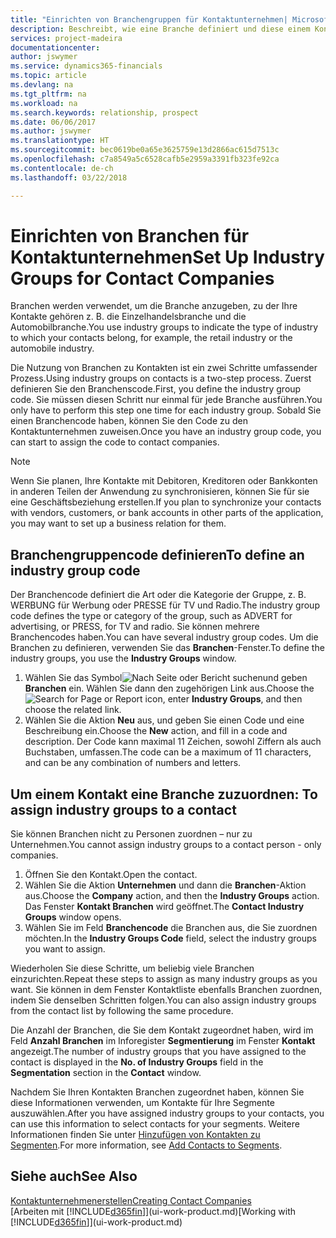 ```yaml
---
title: "Einrichten von Branchengruppen für Kontaktunternehmen| Microsoft Docs"
description: Beschreibt, wie eine Branche definiert und diese einem Kontaktunternehmen, beispielsweise Einzelhandelsbranche, oder der Automobilindustrie zuweist.
services: project-madeira
documentationcenter: 
author: jswymer
ms.service: dynamics365-financials
ms.topic: article
ms.devlang: na
ms.tgt_pltfrm: na
ms.workload: na
ms.search.keywords: relationship, prospect
ms.date: 06/06/2017
ms.author: jswymer
ms.translationtype: HT
ms.sourcegitcommit: bec0619be0a65e3625759e13d2866ac615d7513c
ms.openlocfilehash: c7a8549a5c6528cafb5e2959a3391fb323fe92ca
ms.contentlocale: de-ch
ms.lasthandoff: 03/22/2018

---
```

# <a name="set-up-industry-groups-for-contact-companies"></a><span data-ttu-id="608aa-103">Einrichten von Branchen für Kontaktunternehmen</span><span class="sxs-lookup"><span data-stu-id="608aa-103">Set Up Industry Groups for Contact Companies</span></span>
<span data-ttu-id="608aa-104">Branchen werden verwendet, um die Branche anzugeben, zu der Ihre Kontakte gehören z. B. die Einzelhandelsbranche und die Automobilbranche.</span><span class="sxs-lookup"><span data-stu-id="608aa-104">You use industry groups to indicate the type of industry to which your contacts belong, for example, the retail industry or the automobile industry.</span></span>

<span data-ttu-id="608aa-105">Die Nutzung von Branchen zu Kontakten ist ein zwei Schritte umfassender Prozess.</span><span class="sxs-lookup"><span data-stu-id="608aa-105">Using industry groups on contacts is a two-step process.</span></span> <span data-ttu-id="608aa-106">Zuerst definieren Sie den Branchenscode.</span><span class="sxs-lookup"><span data-stu-id="608aa-106">First, you define the industry group code.</span></span> <span data-ttu-id="608aa-107">Sie müssen diesen Schritt nur einmal für jede Branche ausführen.</span><span class="sxs-lookup"><span data-stu-id="608aa-107">You only have to perform this step one time for each industry group.</span></span> <span data-ttu-id="608aa-108">Sobald Sie einen Branchencode haben, können Sie den Code zu den Kontaktunternehmen zuweisen.</span><span class="sxs-lookup"><span data-stu-id="608aa-108">Once you have an industry group code, you can start to assign the code to contact companies.</span></span>

> [!NOTE]  
>   <span data-ttu-id="608aa-109">Wenn Sie planen, Ihre Kontakte mit Debitoren, Kreditoren oder Bankkonten in anderen Teilen der Anwendung zu synchronisieren, können Sie für sie eine Geschäftsbeziehung erstellen.</span><span class="sxs-lookup"><span data-stu-id="608aa-109">If you plan to synchronize your contacts with vendors, customers, or bank accounts in other parts of the application, you may want to set up a business relation for them.</span></span>

## <a name="to-define-an-industry-group-code"></a><span data-ttu-id="608aa-110">Branchengruppencode definieren</span><span class="sxs-lookup"><span data-stu-id="608aa-110">To define an industry group code</span></span>
<span data-ttu-id="608aa-111">Der Branchencode definiert die Art oder die Kategorie der Gruppe, z. B. WERBUNG für Werbung oder PRESSE für TV und Radio.</span><span class="sxs-lookup"><span data-stu-id="608aa-111">The industry group code defines the type or category of the group, such as ADVERT for advertising, or PRESS, for TV and radio.</span></span> <span data-ttu-id="608aa-112">Sie können mehrere Branchencodes haben.</span><span class="sxs-lookup"><span data-stu-id="608aa-112">You can have several industry group codes.</span></span> <span data-ttu-id="608aa-113">Um die Branchen zu definieren, verwenden Sie das **Branchen**-Fenster.</span><span class="sxs-lookup"><span data-stu-id="608aa-113">To define the industry groups, you use the **Industry Groups** window.</span></span>

1. <span data-ttu-id="608aa-114">Wählen Sie das Symbol![ Nach Seite oder Bericht suchen ](media/ui-search/search_small.png "Nach Seite oder Bericht suchen")und geben **Branchen** ein. Wählen Sie dann den zugehörigen Link aus.</span><span class="sxs-lookup"><span data-stu-id="608aa-114">Choose the ![Search for Page or Report](media/ui-search/search_small.png "Search for Page or Report icon") icon, enter **Industry Groups**, and then choose the related link.</span></span>
2. <span data-ttu-id="608aa-115">Wählen Sie die Aktion **Neu** aus, und geben Sie einen Code und eine Beschreibung ein.</span><span class="sxs-lookup"><span data-stu-id="608aa-115">Choose the **New** action, and fill in a code and description.</span></span> <span data-ttu-id="608aa-116">Der Code kann maximal 11 Zeichen, sowohl Ziffern als auch Buchstaben, umfassen.</span><span class="sxs-lookup"><span data-stu-id="608aa-116">The code can be a maximum of 11 characters, and can be any combination of numbers and letters.</span></span>

## <span data-ttu-id="608aa-117"><a name="AssignIndustryGroupContact">Um einem Kontakt eine Branche zuzuordnen:</a></span><span class="sxs-lookup"><span data-stu-id="608aa-117"><a name="AssignIndustryGroupContact"></a> To assign industry groups to a contact</span></span>
<span data-ttu-id="608aa-118">Sie können Branchen nicht zu Personen zuordnen – nur zu Unternehmen.</span><span class="sxs-lookup"><span data-stu-id="608aa-118">You cannot assign industry groups to a contact person - only companies.</span></span>

1. <span data-ttu-id="608aa-119">Öffnen Sie den Kontakt.</span><span class="sxs-lookup"><span data-stu-id="608aa-119">Open the contact.</span></span>
2. <span data-ttu-id="608aa-120">Wählen Sie die Aktion **Unternehmen** und dann die **Branchen**-Aktion aus.</span><span class="sxs-lookup"><span data-stu-id="608aa-120">Choose the **Company** action, and then the **Industry Groups** action.</span></span> <span data-ttu-id="608aa-121">Das Fenster **Kontakt Branchen** wird geöffnet.</span><span class="sxs-lookup"><span data-stu-id="608aa-121">The **Contact Industry Groups** window opens.</span></span>
3. <span data-ttu-id="608aa-122">Wählen Sie im Feld **Branchencode** die Branchen aus, die Sie zuordnen möchten.</span><span class="sxs-lookup"><span data-stu-id="608aa-122">In the **Industry Groups Code** field, select the industry groups you want to assign.</span></span>

<span data-ttu-id="608aa-123">Wiederholen Sie diese Schritte, um beliebig viele Branchen einzurichten.</span><span class="sxs-lookup"><span data-stu-id="608aa-123">Repeat these steps to assign as many industry groups as you want.</span></span> <span data-ttu-id="608aa-124">Sie können in dem Fenster Kontaktliste ebenfalls Branchen zuordnen, indem Sie denselben Schritten folgen.</span><span class="sxs-lookup"><span data-stu-id="608aa-124">You can also assign industry groups from the contact list by following the same procedure.</span></span>

<span data-ttu-id="608aa-125">Die Anzahl der Branchen, die Sie dem Kontakt zugeordnet haben, wird im Feld **Anzahl Branchen** im Inforegister **Segmentierung** im Fenster **Kontakt** angezeigt.</span><span class="sxs-lookup"><span data-stu-id="608aa-125">The number of industry groups that you have assigned to the contact is displayed in the **No. of Industry Groups** field in the **Segmentation** section in the **Contact** window.</span></span>

<span data-ttu-id="608aa-126">Nachdem Sie Ihren Kontakten Branchen zugeordnet haben, können Sie diese Informationen verwenden, um Kontakte für Ihre Segmente auszuwählen.</span><span class="sxs-lookup"><span data-stu-id="608aa-126">After you have assigned industry groups to your contacts, you can use this information to select contacts for your segments.</span></span> <span data-ttu-id="608aa-127">Weitere Informationen finden Sie unter [Hinzufügen von Kontakten zu Segmenten](marketing-add-contact-segment.md).</span><span class="sxs-lookup"><span data-stu-id="608aa-127">For more information, see [Add Contacts to Segments](marketing-add-contact-segment.md).</span></span>

## <a name="see-also"></a><span data-ttu-id="608aa-128">Siehe auch</span><span class="sxs-lookup"><span data-stu-id="608aa-128">See Also</span></span>
[<span data-ttu-id="608aa-129">Kontaktunternehmenerstellen</span><span class="sxs-lookup"><span data-stu-id="608aa-129">Creating Contact Companies</span></span>](marketing-create-contact-companies.md)  
<span data-ttu-id="608aa-130">[Arbeiten mit [!INCLUDE[d365fin](includes/d365fin_md.md)]](ui-work-product.md)</span><span class="sxs-lookup"><span data-stu-id="608aa-130">[Working with [!INCLUDE[d365fin](includes/d365fin_md.md)]](ui-work-product.md)</span></span>

